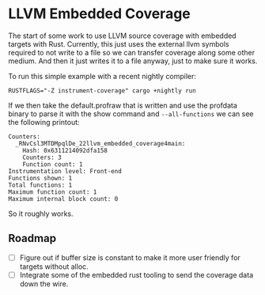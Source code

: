 # LLVM Embedded Coverage

The start of some work to use LLVM source coverage with embedded targets with
Rust. Currently, this just uses the external llvm symbols required to not write
to a file so we can transfer coverage along some other medium. And then it just
writes it to a file anyway, just to make sure it works.

To run this simple example with a recent nightly compiler:

```
RUSTFLAGS="-Z instrument-coverage" cargo +nightly run
```

If we then take the default.profraw that is written and use the profdata binary
to parse it with the show command and `--all-functions` we can see the
following printout:

```
Counters:
  _RNvCsl3MTDMpqlDe_22llvm_embedded_coverage4main:
    Hash: 0x6311214092dfa158
    Counters: 3
    Function count: 1
Instrumentation level: Front-end
Functions shown: 1
Total functions: 1
Maximum function count: 1
Maximum internal block count: 0
```

So it roughly works.

## Roadmap

- [ ] Figure out if buffer size is constant to make it more user friendly for
targets without alloc.
- [ ] Integrate some of the embedded rust tooling to send the coverage data
down the wire.
